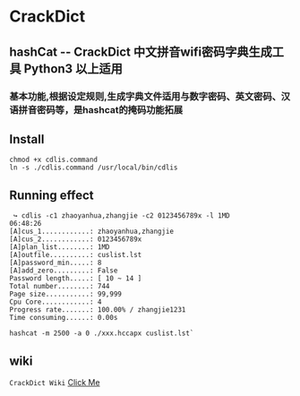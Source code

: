 # CrackDict
## hashCat -- CrackDict 中文拼音wifi密码字典生成工具 Python3 以上适用
### 基本功能,根据设定规则,生成字典文件适用与数字密码、英文密码、汉语拼音密码等，是hashcat的掩码功能拓展

## Install

```
chmod +x cdlis.command
ln -s ./cdlis.command /usr/local/bin/cdlis
```

## Running effect

     ↪ cdlis -c1 zhaoyanhua,zhangjie -c2 0123456789x -l 1MD                             06:48:26
    [A]cus_1............: zhaoyanhua,zhangjie
    [A]cus_2............: 0123456789x
    [A]plan_list........: 1MD
    [A]outfile..........: cuslist.lst
    [A]password_min.....: 8
    [A]add_zero.........: False
    Password length.....: [ 10 ~ 14 ]
    Total number........: 744
    Page size...........: 99,999
    Cpu Core............: 4
    Progress rate.......: 100.00% / zhangjie1231
    Time consuming......: 0.00s
    
    hashcat -m 2500 -a 0 ./xxx.hccapx cuslist.lst`


## wiki

`CrackDict Wiki` [Click Me](https://github.com/JogFeelingVI/CrackDict/wiki)